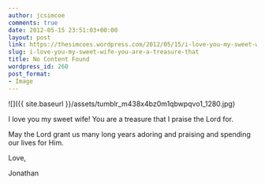 ```yaml
---
author: jcsimcoe
comments: true
date: 2012-05-15 23:51:03+00:00
layout: post
link: https://thesimcoes.wordpress.com/2012/05/15/i-love-you-my-sweet-wife-you-are-a-treasure-that/
slug: i-love-you-my-sweet-wife-you-are-a-treasure-that
title: No Content Found
wordpress_id: 260
post_format:
- Image
---
```


![]({{ site.baseurl }}/assets/tumblr_m438x4bz0m1qbwpqvo1_1280.jpg)

I love you my sweet wife! You are a treasure that I praise the Lord for.

May the Lord grant us many long years adoring and praising and spending our lives for Him.

Love,

Jonathan
